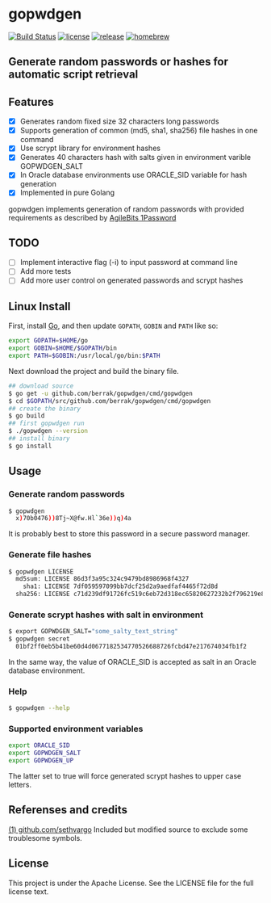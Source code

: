 # gopwdgen

[![Build Status](https://travis-ci.org/berrak/gopwdgen.svg?branch=master)](https://travis-ci.org/berrak/gopwdgen)
[![license](https://img.shields.io/badge/License-Apache%202.0-blue.svg)](https://opensource.org/licenses/Apache-2.0)
[![release](https://img.shields.io/badge/release-v0.5.0-blue.svg)]()
[![homebrew](https://img.shields.io/badge/homebrew-v0.5.0-orange.svg)]()

## Generate random passwords or hashes for automatic script retrieval

## Features

- [x] Generates random fixed size 32 characters long passwords
- [x] Supports generation of common (md5, sha1, sha256) file hashes in one command
- [x] Use scrypt library for environment hashes
- [x] Generates 40 characters hash with salts given in environment varible GOPWDGEN_SALT
- [x] In Oracle database environments use ORACLE_SID variable for hash generation 
- [x] Implemented in pure Golang

gopwdgen implements generation of random passwords with provided
requirements as described by [AgileBits
1Password](https://discussions.agilebits.com/discussion/23842/how-random-are-the-generated-passwords)

## TODO

- [ ] Implement interactive flag (-i) to input password at command line
- [ ] Add more tests
- [ ] Add more user control on generated passwords and scrypt hashes

## Linux Install

First, install [Go](https://golang.org), and then update `GOPATH`, `GOBIN` and `PATH` like so:

```bash
export GOPATH=$HOME/go
export GOBIN=$HOME/$GOPATH/bin
export PATH=$GOBIN:/usr/local/go/bin:$PATH
```
Next download the project and build the binary file.

```bash
## download source
$ go get -u github.com/berrak/gopwdgen/cmd/gopwdgen
$ cd $GOPATH/src/github.com/berrak/gopwdgen/cmd/gopwdgen
## create the binary
$ go build
## first gopwdgen run
$ ./gopwdgen --version
## install binary
$ go install
```

## Usage

### Generate random passwords
```bash
$ gopwdgen 
  x)70b0476))8Tj~X@fw.Hl`36e))q)4a
```
It is probably best to store this password in a secure password manager.

### Generate file hashes
```bash
$ gopwdgen LICENSE 
  md5sum: LICENSE 86d3f3a95c324c9479bd8986968f4327
    sha1: LICENSE 7df059597099bb7dcf25d2a9aedfaf4465f72d8d
  sha256: LICENSE c71d239df91726fc519c6eb72d318ec65820627232b2f796219e87dcf35d0ab4
```
### Generate scrypt hashes with salt in environment
```bash
$ export GOPWDGEN_SALT="some_salty_text_string"
$ gopwdgen secret 
  01bf2ff0eb5b41be60d4d0677182534770526688726fcbd47e217674034fb1f2
```
In the same way, the value of ORACLE_SID is accepted as salt in an Oracle database environment.

### Help

```bash 
$ gopwdgen --help
```

### Supported environment variables
```bash 
export ORACLE_SID
export GOPWDGEN_SALT
export GOPWDGEN_UP
```
The latter set to true will force generated scrypt hashes to upper case letters.

## Referenses and credits
[(1) github.com/sethvargo](https://github.com/sethvargo/go-password.git) Included but modified source to exclude some troublesome symbols.

## License
This project is under the Apache License. See the LICENSE file for the full license text.
